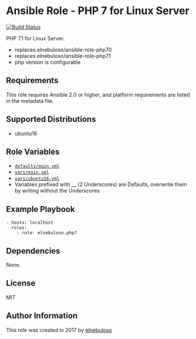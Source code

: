 # Ansible Role - PHP 7 for Linux Server

[![Build Status](https://travis-ci.org/elnebuloso/ansible-role-php7.svg?branch=master)](https://travis-ci.org/elnebuloso/ansible-role-php7)

PHP 7.1 for Linux Server.

- replaces elnebuloso/ansible-role-php70
- replaces elnebuloso/ansible-role-php71
- php version is configurable

## Requirements

This role requires Ansible 2.0 or higher, and platform requirements are listed in the metadata file.

## Supported Distributions

- ubuntu16

## Role Variables

- [`defaults/main.yml`](https://github.com/elnebuloso/ansible-role-php7/blob/master/defaults/main.yml)
- [`vars/main.yml`](https://github.com/elnebuloso/ansible-role-php7/blob/master/vars/main.yml)
- [`vars/ubuntu16.yml`](https://github.com/elnebuloso/ansible-role-php7/blob/master/vars/ubuntu16.yml)
- Variables prefixed with __ (2 Underscores) are Defaults, overwrite them by writing without the Underscores

## Example Playbook

```
- hosts: localhost
  roles:
    - role: elnebuloso.php7
```

## Dependencies

None.

##  License

MIT

##  Author Information

This role was created in 2017 by [elnebuloso](https://github.com/elnebuloso/)